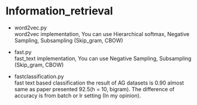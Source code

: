 # Information_retrieval

* word2vec.py  
  word2vec implementation, You can use Hierarchical softmax, Negative Sampling, Subsampling (Skip_gram, CBOW)

* fast.py   
  fast_text implementation, You can use Negative Sampling, Subsampling (Skip_gram, CBOW)

* fastclassification.py   
  fast text based classification the result of AG datasets is 0.90 almost same as paper presented 92.5(h = 10, bigram).
  The difference of accuracy is from batch or lr setting (In my opinion).

